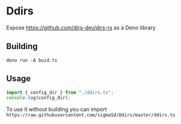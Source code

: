 # Ddirs

Expose https://github.com/dirs-dev/dirs-rs as a Deno library

## Building

`deno run -A buid.ts`

## Usage

```ts
import { config_dir } from "./ddirs.ts";
console.log(config_dir);
```

To use it without building you can import `https://raw.githubusercontent.com/sigmaSd/Ddirs/master/ddirs.ts`
